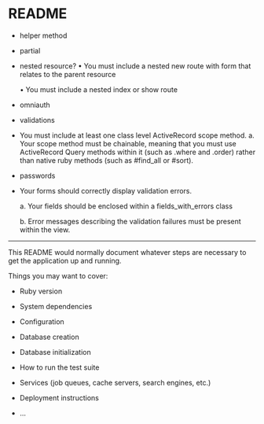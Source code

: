 # README

- helper method
- partial
- nested resource?
    • You must include a nested new route with form that relates to the parent resource

    • You must include a nested index or show route

- omniauth
- validations
- You must include at least one class level ActiveRecord scope method. a. Your scope method must be chainable, meaning that you must use ActiveRecord Query methods within it (such as .where and .order) rather than native ruby methods (such as #find_all or #sort).
- passwords
- Your forms should correctly display validation errors.

    a. Your fields should be enclosed within a fields_with_errors class

    b. Error messages describing the validation failures must be present within the view.

-----

This README would normally document whatever steps are necessary to get the
application up and running.

Things you may want to cover:

* Ruby version

* System dependencies

* Configuration

* Database creation

* Database initialization

* How to run the test suite

* Services (job queues, cache servers, search engines, etc.)

* Deployment instructions

* ...
